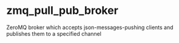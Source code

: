 zmq_pull_pub_broker
===================

ZeroMQ broker which accepts json-messages-pushing clients and publishes them to a specified channel

